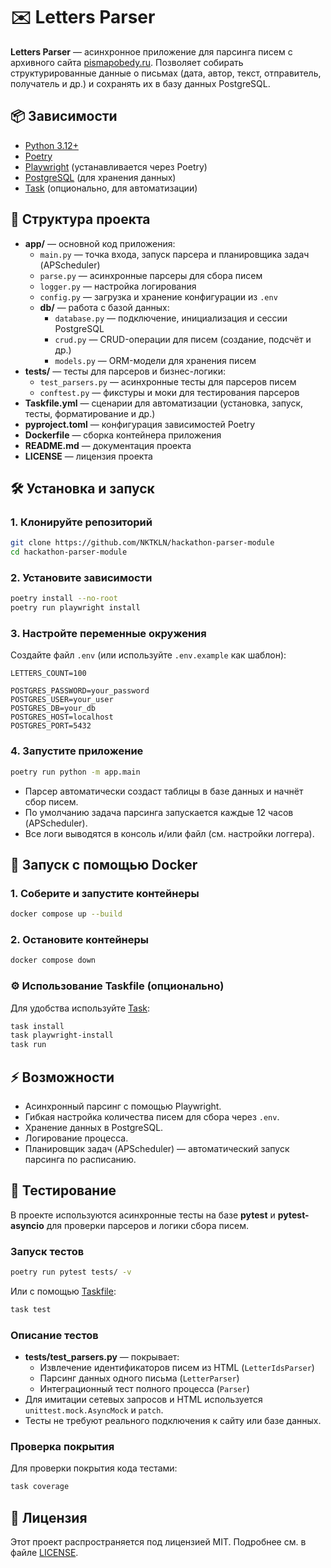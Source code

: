 # ✉️ Letters Parser

**Letters Parser** — асинхронное приложение для парсинга писем с архивного сайта [pismapobedy.ru](https://pismapobedy.ru/letters). Позволяет собирать структурированные данные о письмах (дата, автор, текст, отправитель, получатель и др.) и сохранять их в базу данных PostgreSQL.

## 📦 Зависимости

- [Python 3.12+](https://www.python.org/downloads/)
- [Poetry](https://python-poetry.org/docs/#installation)
- [Playwright](https://playwright.dev/python/) (устанавливается через Poetry)
- [PostgreSQL](https://www.postgresql.org/) (для хранения данных)
- [Task](https://taskfile.dev/) (опционально, для автоматизации)

## 📂 Структура проекта

- **app/** — основной код приложения:
  - `main.py` — точка входа, запуск парсера и планировщика задач (APScheduler)
  - `parse.py` — асинхронные парсеры для сбора писем
  - `logger.py` — настройка логирования
  - `config.py` — загрузка и хранение конфигурации из `.env`
  - **db/** — работа с базой данных:
    - `database.py` — подключение, инициализация и сессии PostgreSQL
    - `crud.py` — CRUD-операции для писем (создание, подсчёт и др.)
    - `models.py` — ORM-модели для хранения писем
- **tests/** — тесты для парсеров и бизнес-логики:
  - `test_parsers.py` — асинхронные тесты для парсеров писем
  - `conftest.py` — фикстуры и моки для тестирования парсеров
- **Taskfile.yml** — сценарии для автоматизации (установка, запуск, тесты, форматирование и др.)
- **pyproject.toml** — конфигурация зависимостей Poetry
- **Dockerfile** — сборка контейнера приложения
- **README.md** — документация проекта
- **LICENSE** — лицензия проекта

## 🛠️ Установка и запуск

### 1. Клонируйте репозиторий

```bash
git clone https://github.com/NKTKLN/hackathon-parser-module
cd hackathon-parser-module
```

### 2. Установите зависимости

```bash
poetry install --no-root
poetry run playwright install
```

### 3. Настройте переменные окружения

Создайте файл `.env` (или используйте `.env.example` как шаблон):

```env
LETTERS_COUNT=100

POSTGRES_PASSWORD=your_password
POSTGRES_USER=your_user
POSTGRES_DB=your_db
POSTGRES_HOST=localhost
POSTGRES_PORT=5432
```

### 4. Запустите приложение

```bash
poetry run python -m app.main
```

- Парсер автоматически создаст таблицы в базе данных и начнёт сбор писем.
- По умолчанию задача парсинга запускается каждые 12 часов (APScheduler).
- Все логи выводятся в консоль и/или файл (см. настройки логгера).

## 🐳 Запуск с помощью Docker

### 1. Соберите и запустите контейнеры

```bash
docker compose up --build
```

### 2. Остановите контейнеры

```bash
docker compose down
```

### ⚙️ Использование Taskfile (опционально)

Для удобства используйте [Task](https://taskfile.dev/):

```bash
task install
task playwright-install
task run
```

## ⚡ Возможности

- Асинхронный парсинг с помощью Playwright.
- Гибкая настройка количества писем для сбора через `.env`.
- Хранение данных в PostgreSQL.
- Логирование процесса.
- Планировщик задач (APScheduler) — автоматический запуск парсинга по расписанию.

## 🐞 Тестирование

В проекте используются асинхронные тесты на базе **pytest** и **pytest-asyncio** для проверки парсеров и логики сбора писем.

### Запуск тестов

```bash
poetry run pytest tests/ -v
```

Или с помощью [Taskfile](https://taskfile.dev/):

```bash
task test
```

### Описание тестов

- **tests/test_parsers.py** — покрывает:
  - Извлечение идентификаторов писем из HTML (`LetterIdsParser`)
  - Парсинг данных одного письма (`LetterParser`)
  - Интеграционный тест полного процесса (`Parser`)
- Для имитации сетевых запросов и HTML используется `unittest.mock.AsyncMock` и `patch`.
- Тесты не требуют реального подключения к сайту или базе данных.

### Проверка покрытия

Для проверки покрытия кода тестами:

```bash
task coverage
```

## 📜 Лицензия

Этот проект распространяется под лицензией MIT. Подробнее см. в файле [LICENSE](./LICENSE).
